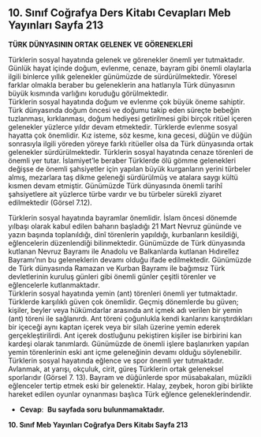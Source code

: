 ## 10. Sınıf Coğrafya Ders Kitabı Cevapları Meb Yayınları Sayfa 213

**TÜRK DÜNYASININ ORTAK GELENEK VE GÖRENEKLERİ**

Türklerin sosyal hayatında gelenek ve görenekler önemli yer tutmaktadır. Günlük hayat içinde doğum, evlenme, cenaze, bayram gibi önemli olaylarla ilgili binlerce yıllık gelenekler günümüzde de sürdürülmektedir. Yöresel farklar olmakla beraber bu geleneklerin ana hatlarıyla Türk dünyasının büyük kısmında varlığını koruduğu görülmektedir.  
 Türklerin sosyal hayatında doğum ve evlenme çok büyük öneme sahiptir. Türk dünyasında doğum öncesi ve doğumu takip eden süreçte bebeğin tuzlanması, kırklanması, doğum hediyesi getirilmesi gibi birçok ritüel içeren gelenekler yüzlerce yıldır devam etmektedir. Türklerde evlenme sosyal hayatta çok önemlidir. Kız isteme, söz kesme, kına gecesi, düğün ve düğün sonrasıyla ilgili yöreden yöreye farklı ritüeller olsa da Türk dünyasında ortak gelenekler sürdürülmektedir. Türklerin sosyal hayatında cenaze törenleri de önemli yer tutar. İslamiyet’le beraber Türklerde ölü gömme gelenekleri değişse de önemli şahsiyetler için yapılan büyük kurganların yerini türbeler almış, mezarlara taş dikme geleneği sürdürülmüş ve atalara saygı kültü kısmen devam etmiştir. Günümüzde Türk dünyasında önemli tarihî şahsiyetlere ait yüzlerce türbe vardır ve bu türbeler sürekli ziyaret edilmektedir (Görsel 7.12).

Türklerin sosyal hayatında bayramlar önemlidir. İslam öncesi dönemde yılbaşı olarak kabul edilen baharın başladığı 21 Mart Nevruz gününde ve yazın başında toplanıldığı, dinî törenlerin yapıldığı, kurbanların kesildiği, eğlencelerin düzenlendiği bilinmektedir. Günümüzde de Türk dünyasında kutlanan Nevruz Bayramı ile Anadolu ve Balkanlarda kutlanan Hıdırellez Bayramı’nın bu geleneklerin devamı olduğu ifade edilmektedir. Günümüzde de Türk dünyasında Ramazan ve Kurban Bayramı ile bağımsız Türk devletlerinin kuruluş günleri gibi önemli günler çeşitli törenler ve eğlencelerle kutlanmaktadır.  
 Türklerin sosyal hayatında yemin (ant) törenleri önemli yer tutmaktadır. Türklerde karşılıklı güven çok önemlidir. Geçmiş dönemlerde bu güven; kişiler, beyler veya hükümdarlar arasında ant içmek adı verilen bir yemin (ant) töreni ile sağlanırdı. Ant töreni çoğunlukla kendi kanlarını karıştırdıkları bir içeceği aynı kaptan içerek veya bir silah üzerine yemin ederek gerçekleştirilirdi. Ant içerek dostluğunu pekiştiren kişiler ise birbirini kan kardeşi olarak tanımlardı. Günümüzde de önemli işlere başlanırken yapılan yemin törenlerinin eski ant içme geleneğinin devamı olduğu söylenebilir.  
 Türklerin sosyal hayatında eğlence ve spor önemli yer tutmaktadır. Avlanmak, at yarışı, okçuluk, cirit, güreş Türklerin ortak geleneksel sporlarıdır (Görsel 7. 13). Bayram ve düğünlerde spor müsabakaları, müzikli eğlenceler tertip etmek eski bir gelenektir. Halay, zeybek, horon gibi birlikte hareket edilen oyunlar oynanması başlıca Türk eğlence geleneklerindendir.

* **Cevap**:  **Bu sayfada soru bulunmamaktadır.**

**10. Sınıf Meb Yayınları Coğrafya Ders Kitabı Sayfa 213**